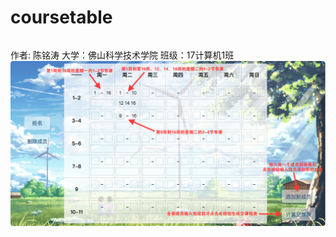 # coursetable
######
作者: 陈铭涛
大学：佛山科学技术学院
班级：17计算机1班
![Image text](https://raw.githubusercontent.com/CrazyChat/coursetable/master/images/introduce.png)
